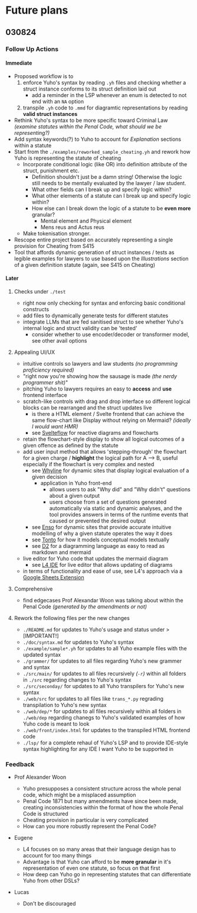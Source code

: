 # Future plans

## 030824

### Follow Up Actions

#### Immediate 

* Proposed workflow is to
    1. enforce Yuho's syntax by reading `.yh` files and checking whether a struct instance conforms to its struct definition laid out
        * add a reminder in the LSP whenever an enum is detected to not end with an `NA` option 
    2. transpile `.yh` code to `.mmd` for diagramtic representations by reading **valid struct instances**
* Rethink Yuho's syntax to be more specific toward Criminal Law *(examine statutes within the Penal Code, what should we be representing?)*
* Add syntax keywords(?) to Yuho to account for *Explanation* sections within a statute
* Start from the `./examples/reworked_sample_cheating.yh` and rework how Yuho is representing the statute of cheating
    * Incorporate conditional logic (like OR) into definition attribute of the struct, punishment etc. 
        * Definition shouldn't just be a damn string! Otherwise the logic still needs to be mentally evaluated by the lawyer / law student.
        * What other fields can I break up and specify logic within?
        * What other elements of a statute can I break up and specify logic within?
        * How else can I break down the logic of a statute to be **even more** granular?
            * Mental element and Physical element
            * Mens reus and Actus reus
    * Make tokenisation stronger.
* Rescope entire project based on accurately representing a single provision for Cheating from S415 
* Tool that affords dynamic generation of struct instances / tests as legible examples for lawyers to use based upon the *Illustrations* section of a given definition statute (again, see S415 on Cheating)

#### Later

1. Checks under `./test`
    * right now only checking for syntax and enforcing basic conditional constructs
    * add files to dynamically generate tests for different statutes
    * integrate LLMs that are fed sanitised struct to see whether Yuho's internal logic and struct validity can be 'tested'
        * consider whether to use encoder/decoder or transformer model, see other avail options

2. Appealing UI/UX
    * intuitive controls so lawyers and law students *(no programming proficiency required)*
    * "right now you're showing how the sausage is made *(the nerdy programmer shit)*"
    * pitching Yuho to lawyers requires an easy to **access** and **use** frontend interface
    * scratch-like controls with drag and drop interface so different logical blocks can be rearranged and the struct updates live
        * is there a HTML element / Svelte frontend that can achieve the same flow-chart like Display without relying on Mermaid? *(ideally I would want HMR)*
        * see [Svelteflow](https://svelteflow.dev/) for reactive diagrams and flowcharts
    * retain the flowchart-style display to show all logical outcomes of a given offence as defined by the statute
    * add user input method that allows 'stepping-through' the flowchart for a given charge / **highlight** the logical path for A --> B, useful especially if the flowchart is very complex and nested
        * see [Whyline](https://www.cs.cmu.edu/~NatProg/whyline.html) for dynamic sites that display logical evaluation of a given decision
            * application in Yuho front-end
                * allows users to ask "Why did" and "Why didn't" questions about a given output
                * users choose from a set of questions generated automatically via static and dynamic analyses, and the tool provides answers in terms of the runtime events that caused or prevented the desired output
        * see [Enso](https://github.com/enso-org/enso/tree/develop?tab=readme-ov-file) for dynamic sites that provide accurate intuitive modelling of why a given statute operates the way it does
        * see [Tonto](https://matheuslenke.github.io/tonto-docs/) for how it models conceptual models textually
        * see [D2](https://github.com/terrastruct/d2) for a diagramming language as easy to read as markdown and mermaid
    * live editor for Yuho code that updates the mermaid diagram
        * see [L4 IDE](https://smucclaw.github.io/l4-lp/) for live editor that allows updating of diagrams
    * in terms of functionality and ease of use, see L4's approach via a [Google Sheets Extension](https://l4-documentation.readthedocs.io/en/latest/docs/quickstart-installation.html#getting-the-legalss-spreadsheet-working-on-your-computer) 

3. Comprehensive 
    * find edgecases Prof Alexandar Woon was talking about within the Penal Code *(generated by the amendments or not)*

4. Rework the following files per the new changes
    * `./README.md` for updates to Yuho's usage and status under > [IMPORTANT!]
    * `./doc/syntax.md` for updates to Yuho's syntax
    * `./example/sample*.yh` for updates to all Yuho example files with the updated syntax
    * `./grammer/` for updates to all files regarding Yuho's new grammer and syntax
    * `./src/main/` for updates to all files recursively *(`-r`)* within all folders in `./src` regarding changes to Yuho's syntax
    * `./src/seconday/` for updates to all Yuho transpilers for Yuho's new syntax
    * `./web/src` for updates to all files like `trans_*.py` regrading transpilation to Yuho's new syntax
    * `./web/dep/*` for updates to all files recursively within all folders in `./web/dep` regarding chanegs to Yuho's validated examples of how Yuho code is meant to look
    * `./web/front/index.html` for updates to the transpiled HTML frontend code
    * `./lsp/` for a complete rehaul of Yuho's LSP and to provide IDE-style syntax highlighting for any IDE I want Yuho to be supported in

### Feedback

* Prof Alexander Woon
    * Yuho presupposes a consistent structure across the whole penal code, which might be a misplaced assumption
    * Penal Code 1871 but many amendments have since been made, creating inconsistencies within the format of how the whole Penal Code is structured
    * Cheating provision in particular is very complicated
    * How can you more robustly represent the Penal Code?

* Eugene
    * L4 focuses on so many areas that their language design has to account for too many things 
    * Advantage is that Yuho can afford to be **more granular** in it's representation of even one statute, so focus on that first
    * How deep can Yuho go in representing statutes that can differentiate Yuho from other DSLs? 

* Lucas
    * Don't be discouraged
